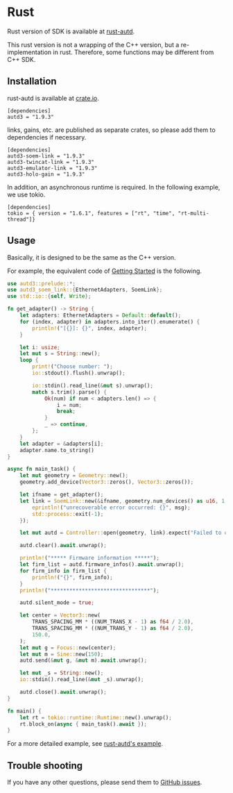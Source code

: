 # Rust

Rust version of SDK is available at [rust-autd](https://github.com/shinolab/rust-autd).

This rust version is not a wrapping of the C++ version, but a re-implementation in rust.
Therefore, some functions may be different from C++ SDK.

## Installation

rust-autd is available at [crate.io](https://crates.io/crates/autd3).

```
[dependencies]
autd3 = "1.9.3"
```

links, gains, etc. are published as separate crates, so please add them to dependencies if necessary.
```
[dependencies]
autd3-soem-link = "1.9.3"
autd3-twincat-link = "1.9.3"
autd3-emulator-link = "1.9.3"
autd3-holo-gain = "1.9.3"
```

In addition, an asynchronous runtime is required. 
In the following example, we use tokio.
```
[dependencies]
tokio = { version = "1.6.1", features = ["rt", "time", "rt-multi-thread"]}
```

## Usage

Basically, it is designed to be the same as the C++ version.

For example, the equivalent code of [Getting Started](./Users_Manual/getting_started.md) is the following.

```rust
use autd3::prelude::*;
use autd3_soem_link::{EthernetAdapters, SoemLink};
use std::io::{self, Write};

fn get_adapter() -> String {
    let adapters: EthernetAdapters = Default::default();
    for (index, adapter) in adapters.into_iter().enumerate() {
        println!("[{}]: {}", index, adapter);
    }

    let i: usize;
    let mut s = String::new();
    loop {
        print!("Choose number: ");
        io::stdout().flush().unwrap();

        io::stdin().read_line(&mut s).unwrap();
        match s.trim().parse() {
            Ok(num) if num < adapters.len() => {
                i = num;
                break;
            }
            _ => continue,
        };
    }
    let adapter = &adapters[i];
    adapter.name.to_string()
}

async fn main_task() {
    let mut geometry = Geometry::new();
    geometry.add_device(Vector3::zeros(), Vector3::zeros());

    let ifname = get_adapter();
    let link = SoemLink::new(&ifname, geometry.num_devices() as u16, 1, |msg| {
        eprintln!("unrecoverable error occurred: {}", msg);
        std::process::exit(-1);
    });

    let mut autd = Controller::open(geometry, link).expect("Failed to open");

    autd.clear().await.unwrap();

    println!("***** Firmware information *****");
    let firm_list = autd.firmware_infos().await.unwrap();
    for firm_info in firm_list {
        println!("{}", firm_info);
    }
    println!("********************************");

    autd.silent_mode = true;

    let center = Vector3::new(
        TRANS_SPACING_MM * ((NUM_TRANS_X - 1) as f64 / 2.0),
        TRANS_SPACING_MM * ((NUM_TRANS_Y - 1) as f64 / 2.0),
        150.0,
    );
    let mut g = Focus::new(center);
    let mut m = Sine::new(150);
    autd.send(&mut g, &mut m).await.unwrap();

    let mut _s = String::new();
    io::stdin().read_line(&mut _s).unwrap();

    autd.close().await.unwrap();
}

fn main() {
    let rt = tokio::runtime::Runtime::new().unwrap();
    rt.block_on(async { main_task().await });
}
```

For a more detailed example, see [rust-autd's example](https://github.com/shinolab/rust-autd/tree/master/autd3-examples).

## Trouble shooting

If you have any other questions, please send them to [GitHub issues](https://github.com/shinolab/rust-autd/issues).
